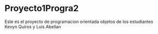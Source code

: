 # Proyecto1Progra2
Este es el proyecto de programacion orientada objetos de los estudiantes Kevyn Quiros y Luis Abellan
